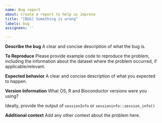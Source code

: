 ```yaml
---
name: Bug report
about: Create a report to help us improve
title: "[BUG] Something is wrong"
labels: bug
assignees: ''

---
```


**Describe the bug**
A clear and concise description of what the bug is.

**To Reproduce**
Please provide example code to reproduce the problem, including the information about the dataset where the problem occurred, if applicable/relevant.


**Expected behavior**
A clear and concise description of what you expected to happen.

**Version Information**
What OS, R and Bioconductor versions were you using?

Ideally, provide the output of `sessionInfo` or `sessioninfo::session_info()`


**Additional context**
Add any other context about the problem here.
